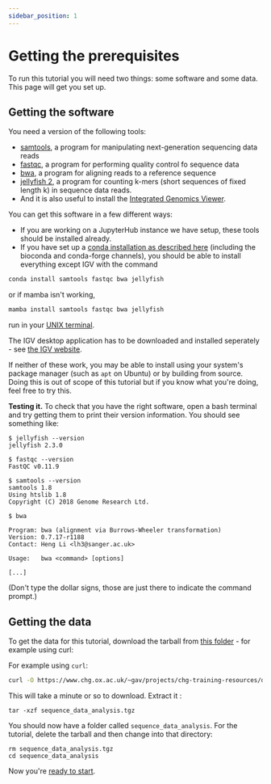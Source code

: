 ```yaml
---
sidebar_position: 1
---
```

# Getting the prerequisites

To run this tutorial you will need two things: some software and some data.  This page will get you set up.

## Getting the software

You need a version of the following tools:

* [samtools](http://samtools.github.io), a program for manipulating next-generation sequencing data reads
* [fastqc](https://www.bioinformatics.babraham.ac.uk/projects/fastqc/), a program for performing quality control fo sequence data
* [bwa](https://github.com/lh3/bwa), a program for aligning reads to a reference sequence
* [jellyfish 2](https://github.com/zippav/Jellyfish-2), a program for counting k-mers (short sequences of fixed length k) in sequence data reads.
* And it is also useful to install the [Integrated Genomics Viewer](https://igv.org).

You can get this software in a few different ways:

* If you are working on a JupyterHub instance we have setup, these tools should be installed
  already.
* If you have set up a [conda installation as described here](prerequiesites/README.md) (including the bioconda and conda-forge channels),
  you should be able to install everything except IGV with the command

```sh
conda install samtools fastqc bwa jellyfish
```

or if mamba isn't working,
```sh
mamba install samtools fastqc bwa jellyfish
```

run in your [UNIX terminal](/prerequisites/UNIX.md).

The IGV desktop application has to be downloaded and installed seperately - see [the IGV website](https://igv.org).

If neither of these work, you may be able to install using your system's package manager (such as `apt` on Ubuntu) or by
building from source. Doing this is out of scope of this tutorial but if you know what you're doing, feel free to try
this.

**Testing it.** To check that you have the right software, open a bash terminal and try getting
them to print their version information.  You should see something like:

    $ jellyfish --version
    jellyfish 2.3.0
    
    $ fastqc --version
    FastQC v0.11.9
    
    $ samtools --version
    samtools 1.8
    Using htslib 1.8
    Copyright (C) 2018 Genome Research Ltd.
    
    $ bwa
    
    Program: bwa (alignment via Burrows-Wheeler transformation)
    Version: 0.7.17-r1188
    Contact: Heng Li <lh3@sanger.ac.uk>
    
    Usage:   bwa <command> [options]
    
    [...]

(Don't type the dollar signs, those are just there to indicate the command prompt.)

## Getting the data

To get the data for this tutorial, download the tarball from [this folder](https://www.chg.ox.ac.uk/~gav/projects/chg-training-resources/data/sequence_data_analysis/introduction_to_next_generation_sequencing_data_analysis/) - for example using curl:

For example using `curl`:
```sh
curl -O https://www.chg.ox.ac.uk/~gav/projects/chg-training-resources/data/sequence_data_analysis/introduction_to_next_generation_sequencing_data_analysis/sequence_data_analysis.tgz
```

This will take a minute or so to download.  Extract it :

```
tar -xzf sequence_data_analysis.tgz
```

You should now have a folder called `sequence_data_analysis`. For the tutorial, delete the tarball
and then change into that directory:

```
rm sequence_data_analysis.tgz
cd sequence_data_analysis
```

Now you're [ready to start](Pipeline_outline.md).
